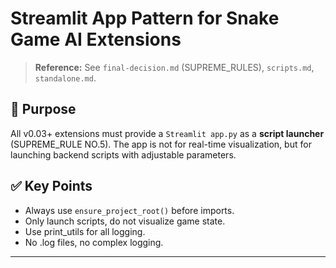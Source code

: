 # Streamlit App Pattern for Snake Game AI Extensions

> **Reference:** See `final-decision.md` (SUPREME_RULES), `scripts.md`, `standalone.md`.

## 🎯 Purpose

All v0.03+ extensions must provide a `Streamlit app.py` as a **script launcher** (SUPREME_RULE NO.5). The app is not for real-time visualization, but for launching backend scripts with adjustable parameters.


## ✅ Key Points
- Always use `ensure_project_root()` before imports.
- Only launch scripts, do not visualize game state.
- Use print_utils for all logging.
- No .log files, no complex logging.

---



